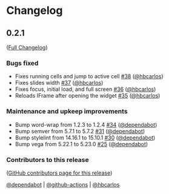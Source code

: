# Changelog

<!-- <START NEW CHANGELOG ENTRY> -->

## 0.2.1

([Full Changelog](https://github.com/jupyterlab-contrib/rise/compare/jupyterlab-rise-application@0.2.0...ce1e1f0c8628bd9560832da4d4d32e99b05aba29))

### Bugs fixed

- Fixes running cells and jump to active cell [#38](https://github.com/jupyterlab-contrib/rise/pull/38) ([@hbcarlos](https://github.com/hbcarlos))
- Fixes slides width [#37](https://github.com/jupyterlab-contrib/rise/pull/37) ([@hbcarlos](https://github.com/hbcarlos))
- Fixes focus, initial load, and full screen [#36](https://github.com/jupyterlab-contrib/rise/pull/36) ([@hbcarlos](https://github.com/hbcarlos))
- Reloads IFrame after opening the widget [#35](https://github.com/jupyterlab-contrib/rise/pull/35) ([@hbcarlos](https://github.com/hbcarlos))

### Maintenance and upkeep improvements

- Bump word-wrap from 1.2.3 to 1.2.4 [#34](https://github.com/jupyterlab-contrib/rise/pull/34) ([@dependabot](https://github.com/dependabot))
- Bump semver from 5.7.1 to 5.7.2 [#31](https://github.com/jupyterlab-contrib/rise/pull/31) ([@dependabot](https://github.com/dependabot))
- Bump stylelint from 14.16.1 to 15.10.1 [#30](https://github.com/jupyterlab-contrib/rise/pull/30) ([@dependabot](https://github.com/dependabot))
- Bump vega from 5.22.1 to 5.23.0 [#25](https://github.com/jupyterlab-contrib/rise/pull/25) ([@dependabot](https://github.com/dependabot))

### Contributors to this release

([GitHub contributors page for this release](https://github.com/jupyterlab-contrib/rise/graphs/contributors?from=2023-02-26&to=2023-07-26&type=c))

[@dependabot](https://github.com/search?q=repo%3Ajupyterlab-contrib%2Frise+involves%3Adependabot+updated%3A2023-02-26..2023-07-26&type=Issues) | [@github-actions](https://github.com/search?q=repo%3Ajupyterlab-contrib%2Frise+involves%3Agithub-actions+updated%3A2023-02-26..2023-07-26&type=Issues) | [@hbcarlos](https://github.com/search?q=repo%3Ajupyterlab-contrib%2Frise+involves%3Ahbcarlos+updated%3A2023-02-26..2023-07-26&type=Issues)

<!-- <END NEW CHANGELOG ENTRY> -->
